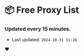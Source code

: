# :package: Free Proxy List
### Updated every 15 minutes.

- Last updated: `2024-10-31 11:26`

:heart:
